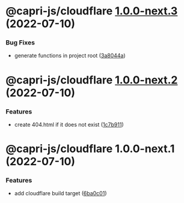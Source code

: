 # @capri-js/cloudflare [1.0.0-next.3](https://github.com/capri-js/capri/compare/@capri-js/cloudflare@1.0.0-next.2...@capri-js/cloudflare@1.0.0-next.3) (2022-07-10)


### Bug Fixes

* generate functions in project root ([3a8044a](https://github.com/capri-js/capri/commit/3a8044ad6bc3df2d8dc18d0934ae1cc40d13ee3f))

# @capri-js/cloudflare [1.0.0-next.2](https://github.com/capri-js/capri/compare/@capri-js/cloudflare@1.0.0-next.1...@capri-js/cloudflare@1.0.0-next.2) (2022-07-10)


### Features

* create 404.html if it does not exist ([1c7b911](https://github.com/capri-js/capri/commit/1c7b91146473f4445721babe3eb179d0330bd002))

# @capri-js/cloudflare 1.0.0-next.1 (2022-07-10)


### Features

* add cloudflare build target ([6ba0c01](https://github.com/capri-js/capri/commit/6ba0c01a6c96403069438601c5dd9b2a554de66d))
